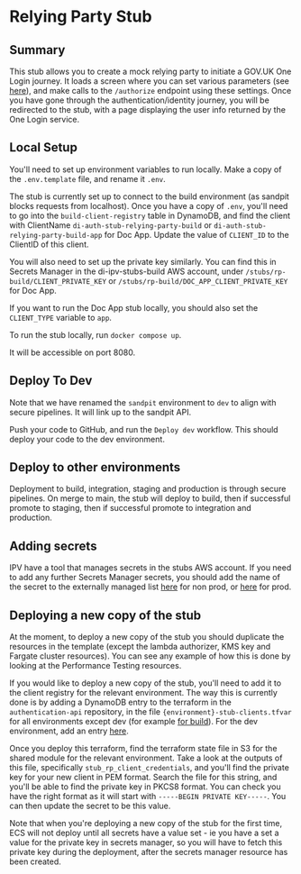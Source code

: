 # Relying Party Stub

## Summary
This stub allows you to create a mock relying party to initiate a GOV.UK One Login journey.
It loads a screen where you can set various parameters (see [here]("https://docs.sign-in.service.gov.uk/integrate-with-integration-environment/")), and make calls to the `/authorize` endpoint using these settings.
Once you have gone through the authentication/identity journey, you will be redirected to the stub, with a page
displaying the user info returned by the One Login service.

## Local Setup
You'll need to set up environment variables to run locally. Make a copy of the `.env.template` file, and rename it `.env`.

The stub is currently set up to connect to the build environment (as sandpit blocks requests from localhost). Once you 
have a copy of `.env`, you'll need to go into the `build-client-registry` table in DynamoDB, and find the client with ClientName `di-auth-stub-relying-party-build` or `di-auth-stub-relying-party-build-app` for Doc App.
Update the value of `CLIENT_ID` to the ClientID of this client.

You will also need to set up the private key similarly. You can find this in Secrets Manager in the di-ipv-stubs-build
AWS account, under `/stubs/rp-build/CLIENT_PRIVATE_KEY` or `/stubs/rp-build/DOC_APP_CLIENT_PRIVATE_KEY` for Doc App.

If you want to run the Doc App stub locally, you should also set the `CLIENT_TYPE` variable to `app`.

To run the stub locally, run `docker compose up`.

It will be accessible on port 8080.

## Deploy To Dev
Note that we have renamed the `sandpit` environment to `dev` to align with secure pipelines. It will link up to the sandpit API.

Push your code to GitHub, and run the `Deploy dev` workflow. This should deploy your code to the dev environment.

## Deploy to other environments
Deployment to build, integration, staging and production is through secure pipelines. On merge to main, the stub will
deploy to build, then if successful promote to staging, then if successful promote to integration and production.

## Adding secrets

IPV have a tool that manages secrets in the stubs AWS account. If you need to add any further Secrets Manager secrets, 
you should add the name of the secret to the externally managed list [here](https://github.com/govuk-one-login/ipv-stubs-common-infra/blob/main/utils/config-mgmt/app/configs/stubs.build.params.yaml) for non prod,
or [here](https://github.com/govuk-one-login/ipv-stubs-common-infra/blob/main/utils/config-mgmt/app/configs/stubs.production.params.yaml) for prod.

## Deploying a new copy of the stub

At the moment, to deploy a new copy of the stub you should duplicate the resources in the template (except the lambda authorizer,
KMS key and Fargate cluster resources). You can see any example of how this is done by looking at the Performance Testing resources.

If you would like to deploy a new copy of the stub, you'll need to add it to the client registry for the relevant environment.
The way this is currently done is by adding a DynamoDB entry to the terraform in the `authentication-api` repository, in
the file `{environment}-stub-clients.tfvar` for all environments except dev (for example [for build](https://github.com/govuk-one-login/authentication-api/blob/2e2b4317f4cb0272f74473149aff730bbc844650/ci/terraform/shared/build-stub-clients.tfvars#L101)).
For the dev environment, add an entry [here](https://github.com/govuk-one-login/authentication-api/blob/7dfd3fdeed4cb9358c234d95ee0e0ea4852ca57d/ci/terraform/shared/sandpit.tfvars#L9).

Once you deploy this terraform, find the terraform state file in S3 for the shared module for the relevant environment.
Take a look at the outputs of this file, specifically `stub_rp_client_credentials`, and you'll find the private key for
your new client in PEM format. Search the file for this string, and you'll be able to find the private key in PKCS8 format.
You can check you have the right format as it will start with `-----BEGIN PRIVATE KEY-----`. You can then update the secret to be this value.

Note that when you're deploying a new copy of the stub for the first time, ECS will not deploy until all secrets have a value set - 
ie you have a set a value for the private key in secrets manager, so you will have to fetch this private key during the deployment, after the
secrets manager resource has been created.

